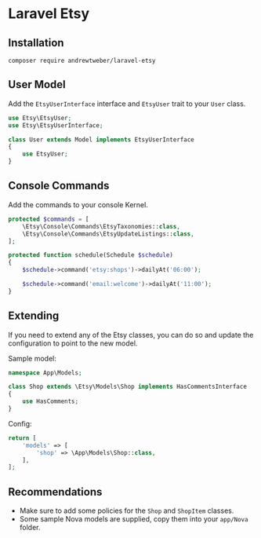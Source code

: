 # Laravel Etsy

## Installation

```
composer require andrewtweber/laravel-etsy
```

## User Model

Add the `EtsyUserInterface` interface and `EtsyUser` trait to your `User` class.

```php
use Etsy\EtsyUser;
use Etsy\EtsyUserInterface;

class User extends Model implements EtsyUserInterface
{
    use EtsyUser;
}
```

## Console Commands

Add the commands to your console Kernel.

```php
protected $commands = [
    \Etsy\Console\Commands\EtsyTaxonomies::class,
    \Etsy\Console\Commands\EtsyUpdateListings::class,
];

protected function schedule(Schedule $schedule)
{
    $schedule->command('etsy:shops')->dailyAt('06:00');

    $schedule->command('email:welcome')->dailyAt('11:00');
}
```

## Extending

If you need to extend any of the Etsy classes, you can do so and update the configuration
to point to the new model.

Sample model:

```php
namespace App\Models;

class Shop extends \Etsy\Models\Shop implements HasCommentsInterface
{
    use HasComments;
}
```

Config:

```php
return [
    'models' => [
        'shop' => \App\Models\Shop::class,
    ],
];
```

## Recommendations

* Make sure to add some policies for the `Shop` and `ShopItem` classes. 
* Some sample Nova models are supplied, copy them into your `app/Nova` folder. 
